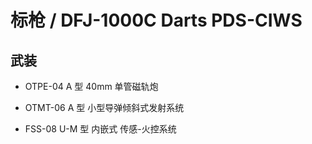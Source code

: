 # 标枪 / DFJ-1000C Darts PDS-CIWS

## 武装

- OTPE-04 A 型 40mm 单管磁轨炮  
- OTMT-06 A 型 小型导弹倾斜式发射系统  

- FSS-08 U-M 型 内嵌式 传感-火控系统
